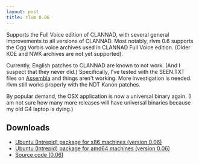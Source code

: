 ```yaml
---
layout: post
title: rlvm 0.06
---
```


Supports the Full Voice edition of CLANNAD, with several general improvements
to all versions of CLANNAD. Most notably, rlvm 0.6 supports the Ogg Vorbis
voice archives used in CLANNAD Full Voice edition. (Older KOE and NWK archives
are not yet supported).

Currently, English patches to CLANNAD are known to not work. (And I suspect
that they never did.) Specifically, I've tested with the SEEN.TXT files on <a
href="http://www.assembla.com/wiki/show/clannad">Assembla</a> and things aren't
working. More investigation is needed. rlvm still works properly with the NDT
Kanon patches.

By popular demand, the OSX application is now a universal binary again. (I am
not sure how many more releases will have universal binaries because my old G4
laptop is dying.)

<h2>Downloads</h2>
<ul>
  <li class="ubuntuicon">
    <a href="http://www.elliotglaysher.org/Releases/rlvm_0.6_i386.deb"
       onClick="pageTracker._trackEvent('Download', 'rlvm_0.6_i386.deb');">
      Ubuntu (Intrepid) package for x86 machines (version 0.06)
    </a>
  </li>
  <li class="ubuntuicon">
    <a href="http://www.elliotglaysher.org/Releases/rlvm_0.6_amd64.deb"
       onClick="pageTracker._trackEvent('Download', 'rlvm_0.6_amd64.deb');">
      Ubuntu (Intrepid) package for amd64 machines (version 0.06)
    </a>
  </li>
  <li class="sourceicon">
    <a href="http://github.com/eglaysher/rlvm/tarball/release-0.06"
       onClick="pageTracker._trackEvent('Download', 'source-0.6');">
      Source code (0.06)
    </a>
  </li>
</ul>
